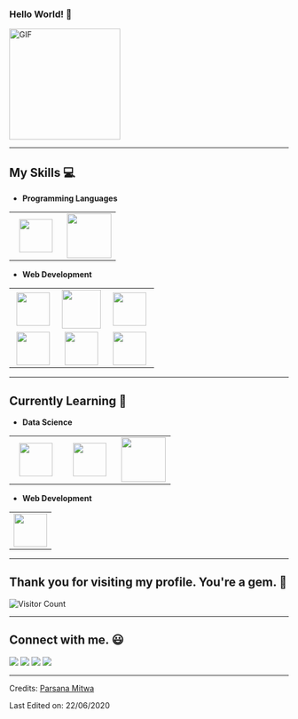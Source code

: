    ###   Hello World! :yellow_heart:
<img alt="GIF" src="https://i.pinimg.com/originals/9e/a7/2e/9ea72ef078139ced289852e8a4ea0c5c.gif" width = 200/>

<hr>


## My Skills :computer:

- **Programming Languages**
<table>
<tbody>
 <tr>
<td align="center" width="50%">
<img height=60px src="https://upload.vectorlogo.zone/logos/nodejs/images/eca9ff97-5734-46c4-b8a1-621819eaeaa9.svg"> 
</td>

<td align="center" width="50%">
<img height=80px src="https://raw.githubusercontent.com/isocpp/logos/master/cpp_logo.png"> 
</td>

</tr>

</tbody>
</table>


- **Web Development**
<table>
<tbody>
 <tr>
<td align="center" width="33%">
<img height=60px src="https://www.vectorlogo.zone/logos/w3_html5/w3_html5-ar21.svg"> 
</td>

<td align="center" width="33%">
<img height=70px src="https://1000logos.net/wp-content/uploads/2020/09/CSS-Logo.png"> 
</td>

<td align="center" width="33%">
<img height=60px src="https://www.vectorlogo.zone/logos/getbootstrap/getbootstrap-ar21.svg"> 
</td>

</tr>

 <tr>
<td align="center" width="33%">
<img height=60px src="https://www.vectorlogo.zone/logos/javascript/javascript-ar21.svg"> 
</td>

<td align="center" width="33%">
<img height=60px src="https://www.vectorlogo.zone/logos/postgresql/postgresql-ar21.svg"> 
</td>

<td align="center" width="33%">
<img height=60px src="https://www.vectorlogo.zone/logos/mysql/mysql-ar21.svg"> 
</td>

</tr>

</tbody>
</table>

<hr>

## Currently Learning :beginner:

- **Data Science**

<table>
<tbody>
 <tr>
<td align="center" width="33%">
<img height=60px src="https://www.vectorlogo.zone/logos/numpy/numpy-ar21.svg"> 
</td>

<td align="center" width="33%">
<img height=60px src="https://upload.wikimedia.org/wikipedia/commons/e/ed/Pandas_logo.svg"> 
</td>

<td align="center" width="33%">
<img height=80px src="https://www.vectorlogo.zone/logos/opencv/opencv-ar21.svg"> 
</td>
</tr>

</tbody>
</table>

- **Web Development**
<table>
<tbody>
 <tr>
<td align="center" width="100%">
<img height=60px src="https://www.vectorlogo.zone/logos/djangoproject/djangoproject-ar21.svg"> 
</td>

</tr>

</tbody>
</table>


<hr>

## Thank you for visiting my profile. You're a gem. :gem:

![Visitor Count](https://profile-counter.glitch.me/durgeshsamariya/count.svg)

<hr>

## Connect with me. :smiley:

<p>
<a href="https://github.com/parsanamitu"><img src="https://img.shields.io/badge/-Parsana_Mitwa-black?logo=github&style=flat-square"/></a>
<a href="https://www.linkedin.com/in/mitwaparsana/"><img src="https://img.shields.io/badge/-Parsana_Mitwa-blue?logo=linkedin&style=flat-square"></a>
<a href="https://instagram.com/divyasrujana?igshid=esstkghnur2d"><img src="https://img.shields.io/badge/-Parsana_Mitwa-pink?logo=instagram&style=flat-square"/></a>
<a href="mailto:edsrujana1@gmail.com"><img src="https://img.shields.io/badge/-edsrujana1@gmail.com-black?logo=gmail&style=flat-square"/></a>
</p>

-----
Credits: [Parsana Mitwa](https://github.com/Parsanamitu)

Last Edited on: 22/06/2020

